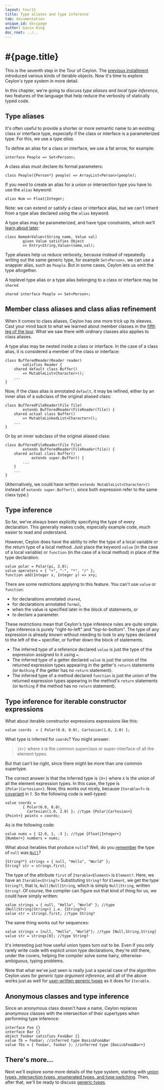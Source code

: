 ```yaml
---
layout: tour11
title: Type aliases and type inference
tab: documentation
unique_id: docspage
author: Gavin King
doc_root: ../..
---
```


# #{page.title}

This is the seventh step in the Tour of Ceylon. The 
[previous installment](../sequences) introduced various kinds of iterable
objects. Now it's time to explore Ceylon's type system in more detail. 

In this chapter, we're going to discuss _type aliases_ and _local type 
inference_, two features of the language that help reduce the verbosity
of statically typed code.


## Type aliases

It's often useful to provide a shorter or more semantic name to an existing 
class or interface type, especially if the class or interface is a 
parameterized type. For this, we use a *type alias*.

To define an alias for a class or interface, we use a fat arrow, for example:

<!-- try: -->
    interface People => Set<Person>;

A class alias must declare its formal parameters:

<!-- try: -->
<!-- check:none:ArrayList -->
    class People({Person*} people) => ArrayList<Person>(people);

If you need to create an alias for a union or intersection type you have to 
use the `alias` keyword:

<!-- try: -->
    alias Num => Float|Integer;

Note: we can extend or satisfy a class or interface alias, but we can't
inherit from a type alias declared using the `alias` keyword.

A type alias may be parameterized, and have type constraints, which we'll
[learn about later](../generics/#generic_type_constraints):

<!-- try-post:
    Named<Float> zero = Named("Zero", 0.0);   
-->
    class Named<Value>(String name, Value val) 
            given Value satisfies Object
            => Entry<String,Value>(name,val);

Type aliases help us reduce verbosity, because instead of repeatedly writing
out the same generic type, for example `Set<Person>`, we can use a snappier
alias, such as `People`. But in some cases, Ceylon lets us omit the type
altogether. 

A toplevel type alias or a type alias belonging to a class or interface may 
be `shared`.

<!-- try: -->
    shared interface People => Set<Person>;

## Member class aliases and class alias refinement

When it comes to class aliases, Ceylon has one more trick up its sleeves. 
Cast your mind back to what we learned about member classes in the
[fifth leg of the tour](
../anonymous-member-classes#member_classes_and_member_class_refinement).
What we saw there with ordinary classes also applies to class aliases.

A type alias may be nested inside a class or interface. In the case of a 
class alias, it is considered a member of the class or interface:

    class BufferedReader(Reader reader)
            satisfies Reader {
        shared default class Buffer()
            => MutableList<Character>();
        ...
    }

Now, if the class alias is annotated `default`, it may be refined, either
by an inner alias of a subclass of the original aliased class: 
    
    class BufferedFileReader(File file)
            extends BufferedReader(FileReader(file)) {
        shared actual class Buffer()
            => MutableLinkedList<Character>();
        ...
    }

Or by an inner subclass of the original aliased class:

    class BufferedFileReader(File file)
            extends BufferedReader(FileReader(file)) {
        shared actual class Buffer()
                extends super.Buffer() {  
            ...
        }
        ...
    }

(Alternatively, we could have written `extends MutableList<Character>()`
instead of `extends super.Buffer()`, since both expression refer to the
same class type.)


## Type inference

So far, we've always been explicitly specifying the type of every declaration. 
This generally makes code, especially example code, much easier to read and 
understand.

However, Ceylon does have the ability to infer the type of a local variable 
or the return type of a local method. Just place the keyword 
`value` (in the case of a local variable) or `function` (in the case of a 
local method) in place of the type declaration.

<!-- try-pre:
    Float pi = 3.14159;
    class Polar(Float angle, Float radius) {}

-->
<!-- cat-id: Point -->
<!-- cat-id: Polar -->
<!-- cat: Float pi = 3.14159; -->
<!-- cat: void m() { -->
    value polar = Polar(pi, 2.0);
    value operators = { "+", "-", "*", "/" };
    function add(Integer x, Integer y) => x+y;
<!-- cat: } -->

There are some restrictions applying to this feature. You can't use `value` 
or `function`:

* for declarations annotated `shared`,
* for declarations annotated `formal`,
* when the value is specified later in the block of statements, or
* to declare a parameter.

These restrictions mean that Ceylon's type inference rules are quite simple. 
Type inference is purely "right-to-left" and "top-to-bottom". The type of any 
expression is already known without needing to look to any types declared 
to the left of the `=` specifier, or further down the block of statements.

* The inferred type of a reference declared `value` is just the type of the 
  expression assigned to it using `=`.
* The inferred type of a getter declared `value` is just the union of the 
  returned expression types appearing in the getter's `return` statements
  (or `Nothing` if the getter has no `return` statement).
* The inferred type of a method declared `function` is just the union of the 
  returned expression types appearing in the method's `return` statements
  (or `Nothing` if the method has no `return` statement).


## Type inference for iterable constructor expressions

What about iterable constructor expressions expressions like this:

<!-- try-pre:
    abstract class Point() of Polar | Cartesian { }
    class Polar(radius, angle) extends Point() {
        shared Float radius;
        shared Float angle;
    }
    class Cartesian(x, y) extends Point() {
        shared Float x;
        shared Float y;
    }

-->
<!-- cat-id: Point -->
<!-- cat-id: Polar -->
<!-- cat: void m() { -->
    value coords  = { Polar(0.0, 0.0), Cartesian(1.0, 2.0) };
<!-- cat: } -->

What type is inferred for `coords`? You might answer: 

> `{X+}` where `X` is the common superclass or super-interface 
> of all the element types. 

But that can't be right, since there might be more than one common 
supertype.

The correct answer is that the inferred type is `{X+}` where `X` is the 
union of all the element expression types. In this case, the type is 
`{Polar|Cartesian+}`. Now, this works out nicely, because `Iterable<T>` 
is [covariant](../generics#covariance_and_contravariance) in `T`. So 
the following code is well-typed:

<!-- try-pre:
    abstract class Point() of Polar | Cartesian { }
    class Polar(radius, angle) extends Point() {
        shared Float radius;
        shared Float angle;
    }
    class Cartesian(x, y) extends Point() {
        shared Float x;
        shared Float y;
    }

-->
<!-- cat-id: Point -->
<!-- cat-id: Polar -->
<!-- cat: void m() { -->
    value coords =
            { Polar(0.0, 0.0), 
              Cartesian(1.0, 2.0) }; //type {Polar|Cartesian+}
    {Point+} points = coords;
<!-- cat: } -->

As is the following code:

<!-- try-post:
    print(numbers);
-->
<!-- cat: void m() { -->
    value nums = { 12.0, 1, -3 }; //type {Float|Integer+}
    {Number+} numbers = nums;
<!-- cat: } -->

What about iterables that produce `null`s? Well, do you 
[remember](../basics#dealing_with_objects_that_arent_there) the type of 
`null` was [`Null`](#{site.urls.apidoc_1_1}/Nothing.type.html)?

<!-- try-post:
    print(str);
-->
<!-- cat: void m() { -->
    {String?*} strings = { null, "Hello", "World" };
    String? str = strings.first;
<!-- cat: } -->

The type of the attribute `first` of `Iterable<Element>` is `Element?`. 
Here, we have an `Iterable<String?>` Substituting `String?` for `Element`, 
we get the type `String??`, that is, `Null|Null|String`, which is simply 
`Null|String`, written `String?`. Of course, the compiler can figure out 
that kind of thing for us, we could have simply written:

<!-- try-post:
    print(str);
-->
<!-- cat: void m() { -->
    value strings = { null, "Hello", "World" }; //type {Null|String|String+} i.e. {String?+}
    value str = strings.first; //type String?
<!-- cat: } -->

The same thing works out for sequences:

<!-- try-post:
    print(str);
-->
<!-- cat: void m() { -->
    value strings = [null, "Hello", "World"]; //type [Null,String,String]
    value str = strings[0]; //type String?
<!-- cat: } -->

It's interesting just how useful union types turn out to be. Even if you only 
rarely write code with explicit union type declarations, they're still there, 
under the covers, helping the compiler solve some hairy, otherwise-ambiguous, 
typing problems.

Note that what we've just seen is really just a special case of the algorithm
Ceylon uses for _generic type argument inference_, and all of the above works
just as well for [user-written generic types](../generics) as it does for 
`Iterable`. 


## Anonymous classes and type inference

Since an anonymous class doesn't have a name, Ceylon replaces anonymous classes 
with the intersection of their supertypes when performing type inference:

    interface Foo {}
    interface Bar {}
    object foobar satisfies Foo&Bar {}
    value fb = foobar; //inferred type Basic&Foo&Bar
    value fbs = { foobar, foobar }; //inferred type {Basic&Foo&Bar+}


## There's more...

Next we'll explore some more details of the type system, starting with
[union types, intersection types, enumerated types, and type switching](../types). 
Then, after that, we'll be ready to discuss [generic types](../generics). 
